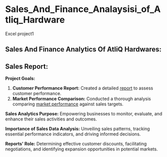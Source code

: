 # Sales_And_Finance_Analaysisi_of_Atliq_Hardware
Excel project1

## Sales And Finance Analytics Of AtliQ Hardwares:

## Sales Report:

**Project Goals:**

1. **Customer Performance Report:** Created a detailed [report](https://github.com/NaveenInsight/Sales_And_Finance_Analaysisi_of_Atliq_Hardware/blob/main/CustomerPerformanceReport.pdf) to assess customer performance.
2. **Market Performance Comparison:** Conducted a thorough analysis comparing [market performance](https://github.com/NaveenInsight/Sales_And_Finance_Analaysisi_of_Atliq_Hardware/blob/main/MarketPerformanceVsTarget.pdf) against sales targets.

**Sales Analytics Purpose:** Empowering businesses to monitor, evaluate, and enhance their sales activities and outcomes.

**Importance of Sales Data Analysis:** Unveiling sales patterns, tracking essential performance indicators, and driving informed decisions.

**Reports' Role:** Determining effective customer discounts, facilitating negotiations, and identifying expansion opportunities in potential markets.

